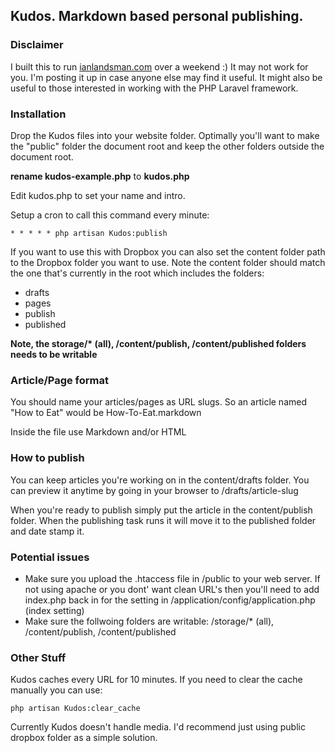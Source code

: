 ## Kudos. Markdown based personal publishing.

### Disclaimer

I built this to run [ianlandsman.com](http://ianlandsman.com) over a weekend :) It may not work for you. I'm posting it up in case anyone else may find it useful. It might also be useful to those interested in working with the PHP Laravel framework.

### Installation

Drop the Kudos files into your website folder. Optimally you'll want to make the "public" folder the document root and keep the other folders outside the document root. 

**rename kudos-example.php** to **kudos.php**

Edit kudos.php to set your name and intro. 

Setup a cron to call this command every minute:

    * * * * * php artisan Kudos:publish

If you want to use this with Dropbox you can also set the content folder path to the Dropbox folder you want to use. Note the content folder should match the one that's currently in the root which includes the folders:

* drafts
* pages
* publish
* published

__Note, the storage/* (all), /content/publish, /content/published folders needs to be writable__

### Article/Page format

You should name your articles/pages as URL slugs. So an article named "How to Eat" would be How-To-Eat.markdown

Inside the file use Markdown and/or HTML

### How to publish

You can keep articles you're working on in the content/drafts folder. You can preview it anytime by going in your browser to /drafts/article-slug

When you're ready to publish simply put the article in the content/publish folder. When the publishing task runs it will move it to the published folder and date stamp it.

### Potential issues

* Make sure you upload the .htaccess file in /public to your web server. If not using apache or you dont' want clean URL's then you'll need to add index.php back in for the setting in /application/config/application.php (index setting)
* Make sure the follwoing folders are writable: /storage/* (all), /content/publish, /content/published

### Other Stuff

Kudos caches every URL for 10 minutes. If you need to clear the cache manually you can use:

    php artisan Kudos:clear_cache

Currently Kudos doesn't handle media. I'd recommend just using public dropbox folder as a simple solution.